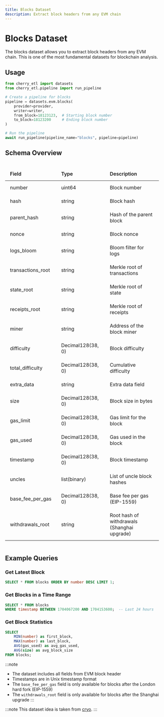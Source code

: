 ```yaml
---
title: Blocks Dataset
description: Extract block headers from any EVM chain
---
```


<style>
.schema-table {
    width: 100%;
    border-collapse: collapse;
    margin: 1rem 0;
    background-color: var(--vp-c-bg-soft);
    border-radius: 8px;
    overflow: hidden;
}

.schema-table th {
    background-color: var(--vp-c-bg-mute);
    font-weight: 600;
    text-align: left;
}

.schema-table th,
.schema-table td {
    padding: 12px 16px;
    border: 1px solid var(--vp-c-divider);
}
</style>

# Blocks Dataset

The blocks dataset allows you to extract block headers from any EVM chain. This is one of the most fundamental datasets for blockchain analysis.

## Usage

```python
from cherry_etl import datasets
from cherry_etl.pipeline import run_pipeline

# Create a pipeline for blocks
pipeline = datasets.evm.blocks(
    provider=provider,
    writer=writer,
    from_block=18123123,  # Starting block number
    to_block=18123200     # Ending block number
)

# Run the pipeline
await run_pipeline(pipeline_name="blocks", pipeline=pipeline)
```

## Schema Overview

<div class="schema-table">

| Field | Type | Description |
|-------|------|-------------|
| number | uint64 | Block number |
| hash | string | Block hash |
| parent_hash | string | Hash of the parent block |
| nonce | string | Block nonce |
| logs_bloom | string | Bloom filter for logs |
| transactions_root | string | Merkle root of transactions |
| state_root | string | Merkle root of state |
| receipts_root | string | Merkle root of receipts |
| miner | string | Address of the block miner |
| difficulty | Decimal128(38, 0) | Block difficulty |
| total_difficulty | Decimal128(38, 0) | Cumulative difficulty |
| extra_data | string | Extra data field |
| size | Decimal128(38, 0) | Block size in bytes |
| gas_limit | Decimal128(38, 0) | Gas limit for the block |
| gas_used | Decimal128(38, 0) | Gas used in the block |
| timestamp | Decimal128(38, 0) | Block timestamp |
| uncles | list(binary) | List of uncle block hashes |
| base_fee_per_gas | Decimal128(38, 0) | Base fee per gas (EIP-1559) |
| withdrawals_root | string | Root hash of withdrawals (Shanghai upgrade) |

</div>

## Example Queries

### Get Latest Block

```sql
SELECT * FROM blocks ORDER BY number DESC LIMIT 1;
```

### Get Blocks in a Time Range

```sql
SELECT * FROM blocks 
WHERE timestamp BETWEEN 1704067200 AND 1704153600;  -- Last 24 hours
```

### Get Block Statistics

```sql
SELECT 
    MIN(number) as first_block,
    MAX(number) as last_block,
    AVG(gas_used) as avg_gas_used,
    AVG(size) as avg_block_size
FROM blocks;
```

:::note
- The dataset includes all fields from EVM block header
- Timestamps are in Unix timestamp format
- The `base_fee_per_gas` field is only available for blocks after the London hard fork (EIP-1559)
- The `withdrawals_root` field is only available for blocks after the Shanghai upgrade
:::

:::note
This dataset idea is taken from [cryo](https://github.com/paradigmxyz/cryo).
:::

